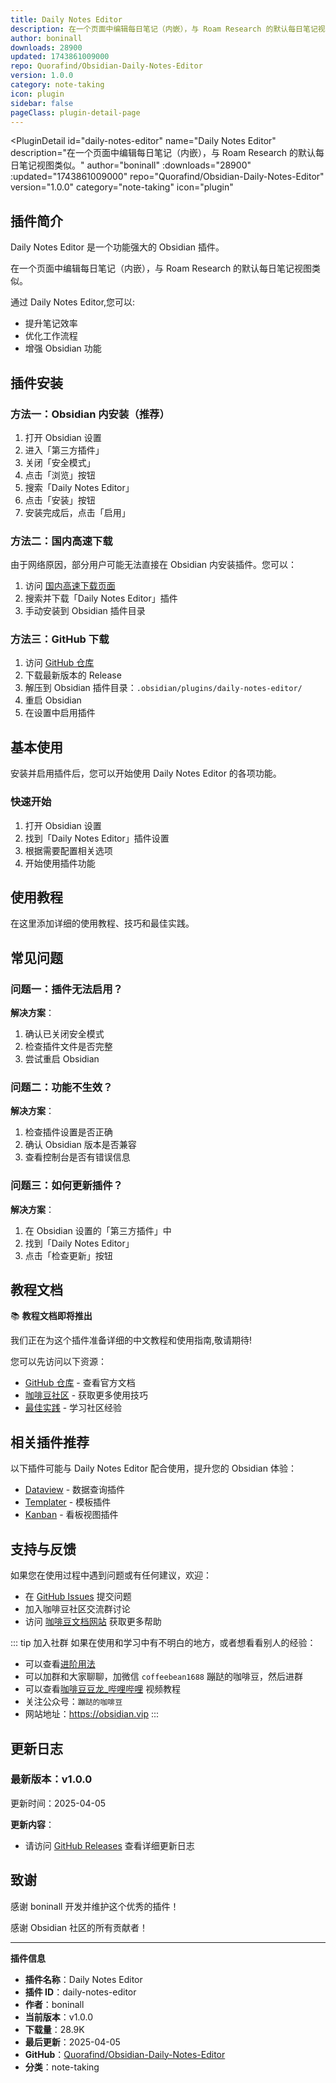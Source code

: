 ```yaml
---
title: Daily Notes Editor
description: 在一个页面中编辑每日笔记（内嵌），与 Roam Research 的默认每日笔记视图类似。
author: boninall
downloads: 28900
updated: 1743861009000
repo: Quorafind/Obsidian-Daily-Notes-Editor
version: 1.0.0
category: note-taking
icon: plugin
sidebar: false
pageClass: plugin-detail-page
---
```


<PluginDetail
  id="daily-notes-editor"
  name="Daily Notes Editor"
  description="在一个页面中编辑每日笔记（内嵌），与 Roam Research 的默认每日笔记视图类似。"
  author="boninall"
  :downloads="28900"
  :updated="1743861009000"
  repo="Quorafind/Obsidian-Daily-Notes-Editor"
  version="1.0.0"
  category="note-taking"
  icon="plugin"
>

<!-- AUTO_GENERATED_START -->
## 插件简介

Daily Notes Editor 是一个功能强大的 Obsidian 插件。

在一个页面中编辑每日笔记（内嵌），与 Roam Research 的默认每日笔记视图类似。

通过 Daily Notes Editor,您可以:

- 提升笔记效率
- 优化工作流程
- 增强 Obsidian 功能

<!-- AUTO_GENERATED_END -->

<!-- AUTO_GENERATED_START -->
## 插件安装

### 方法一：Obsidian 内安装（推荐）

1. 打开 Obsidian 设置
2. 进入「第三方插件」
3. 关闭「安全模式」
4. 点击「浏览」按钮
5. 搜索「Daily Notes Editor」
6. 点击「安装」按钮
7. 安装完成后，点击「启用」

### 方法二：国内高速下载

由于网络原因，部分用户可能无法直接在 Obsidian 内安装插件。您可以：

1. 访问 [国内高速下载页面](/zh/documentation/obsidian-plugins-download.html)
2. 搜索并下载「Daily Notes Editor」插件
3. 手动安装到 Obsidian 插件目录

### 方法三：GitHub 下载

1. 访问 [GitHub 仓库](https://github.com/Quorafind/Obsidian-Daily-Notes-Editor)
2. 下载最新版本的 Release
3. 解压到 Obsidian 插件目录：`.obsidian/plugins/daily-notes-editor/`
4. 重启 Obsidian
5. 在设置中启用插件

## 基本使用

安装并启用插件后，您可以开始使用 Daily Notes Editor 的各项功能。

### 快速开始

1. 打开 Obsidian 设置
2. 找到「Daily Notes Editor」插件设置
3. 根据需要配置相关选项
4. 开始使用插件功能

<!-- AUTO_GENERATED_END -->

<!-- CUSTOM_CONTENT_START:tutorial -->
## 使用教程

在这里添加详细的使用教程、技巧和最佳实践。

<!-- CUSTOM_CONTENT_END:tutorial -->

<!-- SHARED_CONTENT_START -->
## 常见问题

### 问题一：插件无法启用？

**解决方案**：
1. 确认已关闭安全模式
2. 检查插件文件是否完整
3. 尝试重启 Obsidian

### 问题二：功能不生效？

**解决方案**：
1. 检查插件设置是否正确
2. 确认 Obsidian 版本是否兼容
3. 查看控制台是否有错误信息

### 问题三：如何更新插件？

**解决方案**：
1. 在 Obsidian 设置的「第三方插件」中
2. 找到「Daily Notes Editor」
3. 点击「检查更新」按钮

## 教程文档

📚 **教程文档即将推出**

我们正在为这个插件准备详细的中文教程和使用指南,敬请期待!

您可以先访问以下资源：
- [GitHub 仓库](https://github.com/Quorafind/Obsidian-Daily-Notes-Editor) - 查看官方文档
- [咖啡豆社区](/zh/bases/) - 获取更多使用技巧
- [最佳实践](/zh/best-practices/) - 学习社区经验

## 相关插件推荐

以下插件可能与 Daily Notes Editor 配合使用，提升您的 Obsidian 体验：

- [Dataview](/zh/plugins/dataview.html) - 数据查询插件
- [Templater](/zh/plugins/templater-obsidian.html) - 模板插件
- [Kanban](/zh/plugins/obsidian-kanban.html) - 看板视图插件

## 支持与反馈

如果您在使用过程中遇到问题或有任何建议，欢迎：

- 在 [GitHub Issues](https://github.com/Quorafind/Obsidian-Daily-Notes-Editor/issues) 提交问题
- 加入咖啡豆社区交流群讨论
- 访问 [咖啡豆文档网站](https://obsidian.vip) 获取更多帮助

::: tip 加入社群
如果在使用和学习中有不明白的地方，或者想看看别人的经验：
- 可以查看[进阶用法](/zh/advanced)
- 可以加群和大家聊聊，加微信 `coffeebean1688` 蹦跶的咖啡豆，然后进群
- 可以查看[咖啡豆豆龙_哔哩哔哩](https://space.bilibili.com/618777356) 视频教程
- 关注公众号：`蹦跶的咖啡豆`
- 网站地址：https://obsidian.vip
:::
<!-- SHARED_CONTENT_END -->

<!-- AUTO_GENERATED_START -->
## 更新日志

### 最新版本：v1.0.0

更新时间：2025-04-05

**更新内容**：
- 请访问 [GitHub Releases](https://github.com/Quorafind/Obsidian-Daily-Notes-Editor/releases) 查看详细更新日志

## 致谢

感谢 boninall 开发并维护这个优秀的插件！

感谢 Obsidian 社区的所有贡献者！

---

**插件信息**
- **插件名称**：Daily Notes Editor
- **插件 ID**：daily-notes-editor
- **作者**：boninall
- **当前版本**：v1.0.0
- **下载量**：28.9K
- **最后更新**：2025-04-05
- **GitHub**：[Quorafind/Obsidian-Daily-Notes-Editor](https://github.com/Quorafind/Obsidian-Daily-Notes-Editor)
- **分类**：note-taking
<!-- AUTO_GENERATED_END -->

</PluginDetail>

